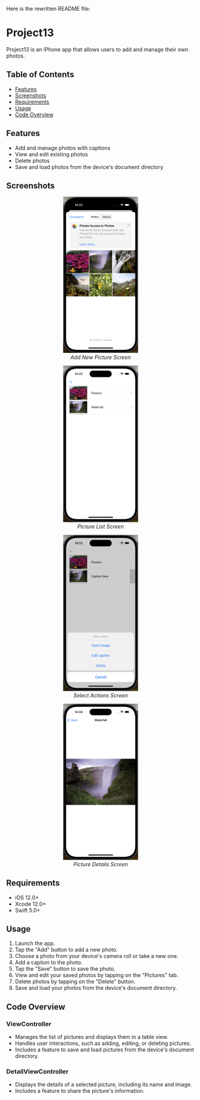 Here is the rewritten README file:

# Project13

Project13 is an iPhone app that allows users to add and manage their own photos.

## Table of Contents

* [Features](#features)
* [Screenshots](#screenshots)
* [Requirements](#requirements)
* [Usage](#usage)
* [Code Overview](#code-overview)

## Features

* Add and manage photos with captions
* View and edit existing photos
* Delete photos
* Save and load photos from the device's document directory

## Screenshots

<p align="center">
  <img src="screenshots/add_new_picture.png" alt="Add New Picture" width="200"/>
  <br/>
  <em>Add New Picture Screen</em>
</p>

<p align="center">
  <img src="screenshots/picture_list.png" alt="Picture List" width="200"/>
  <br/>
  <em>Picture List Screen</em>
</p>

<p align="center">
  <img src="screenshots/select_actions.png" alt="Select Actions" width="200"/>
  <br/>
  <em>Select Actions Screen</em>
</p>

<p align="center">
  <img src="screenshots/picture_details.png" alt="Picture Details" width="200"/>
  <br/>
  <em>Picture Details Screen</em>
</p>

## Requirements

* iOS 12.0+
* Xcode 12.0+
* Swift 5.0+

## Usage

1. Launch the app.
2. Tap the "Add" button to add a new photo.
3. Choose a photo from your device's camera roll or take a new one.
4. Add a caption to the photo.
5. Tap the "Save" button to save the photo.
6. View and edit your saved photos by tapping on the "Pictures" tab.
7. Delete photos by tapping on the "Delete" button.
8. Save and load your photos from the device's document directory.

## Code Overview

### ViewController

* Manages the list of pictures and displays them in a table view.
* Handles user interactions, such as adding, editing, or deleting pictures.
* Includes a feature to save and load pictures from the device's document directory.

### DetailViewController

* Displays the details of a selected picture, including its name and image.
* Includes a feature to share the picture's information. 
